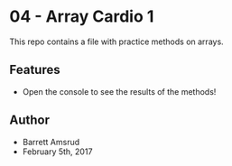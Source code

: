 # 04 - Array Cardio 1

This repo contains a file with practice methods on arrays.

## Features

- Open the console to see the results of the methods!

## Author

- Barrett Amsrud
- February 5th, 2017
